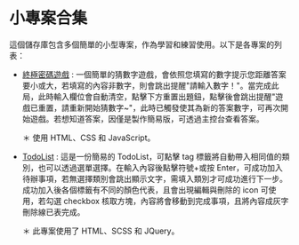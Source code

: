 # 小專案合集

這個儲存庫包含多個簡單的小型專案，作為學習和練習使用。以下是各專案的列表：

-   [終極密碼遊戲](/ultimatePassword-game/)
    : 一個簡單的猜數字遊戲，會依照您填寫的數字提示您距離答案要小或大，若填寫的內容非數字，則會跳出提醒"請輸入數字！"。當完成此局，此時輸入欄位會自動清空，點擊下方重置出題鈕，點擊後會跳出提醒"遊戲已重置，請重新開始猜數字~"，此時已觸發使其為新的答案數字，可再次開始遊戲。若想知道答案，因僅是製作簡易版，可透過主控台查看答案。

    ＊ 使用 HTML、CSS 和 JavaScript。

-   [TodoList](/todoList/)
    : 這是一份簡易的 TodoList，可點擊 tag 標籤將自動帶入相同值的類別，也可以透過選單選擇。在輸入內容後點擊符號+或按 Enter，可成功加入待辦事項，若無選擇類別會跳出顯示文字，需填入類別才可成功進行下一步。成功加入後各個標籤有不同的顏色代表，且會出現編輯與刪除的 icon 可使用，若勾選 checkbox 核取方塊，內容將會移動到完成事項，且將內容成灰字刪除線已表完成。

    ＊ 此專案使用了 HTML、SCSS 和 JQuery。
